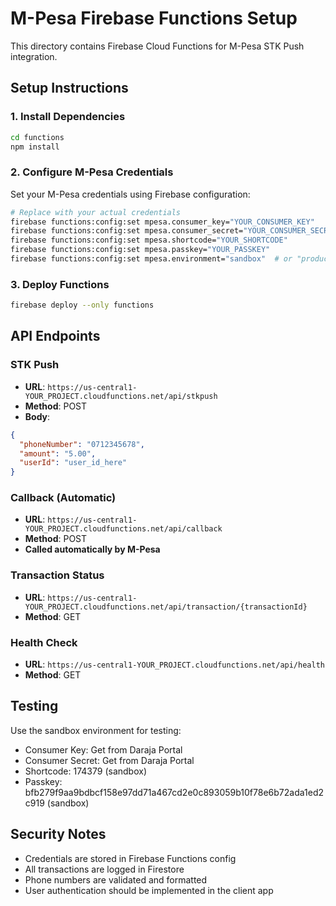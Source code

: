 # M-Pesa Firebase Functions Setup

This directory contains Firebase Cloud Functions for M-Pesa STK Push integration.

## Setup Instructions

### 1. Install Dependencies
```bash
cd functions
npm install
```

### 2. Configure M-Pesa Credentials
Set your M-Pesa credentials using Firebase configuration:

```bash
# Replace with your actual credentials
firebase functions:config:set mpesa.consumer_key="YOUR_CONSUMER_KEY"
firebase functions:config:set mpesa.consumer_secret="YOUR_CONSUMER_SECRET"
firebase functions:config:set mpesa.shortcode="YOUR_SHORTCODE"
firebase functions:config:set mpesa.passkey="YOUR_PASSKEY"
firebase functions:config:set mpesa.environment="sandbox"  # or "production"
```

### 3. Deploy Functions
```bash
firebase deploy --only functions
```

## API Endpoints

### STK Push
- **URL**: `https://us-central1-YOUR_PROJECT.cloudfunctions.net/api/stkpush`
- **Method**: POST
- **Body**:
```json
{
  "phoneNumber": "0712345678",
  "amount": "5.00",
  "userId": "user_id_here"
}
```

### Callback (Automatic)
- **URL**: `https://us-central1-YOUR_PROJECT.cloudfunctions.net/api/callback`
- **Method**: POST
- **Called automatically by M-Pesa**

### Transaction Status
- **URL**: `https://us-central1-YOUR_PROJECT.cloudfunctions.net/api/transaction/{transactionId}`
- **Method**: GET

### Health Check
- **URL**: `https://us-central1-YOUR_PROJECT.cloudfunctions.net/api/health`
- **Method**: GET

## Testing

Use the sandbox environment for testing:
- Consumer Key: Get from Daraja Portal
- Consumer Secret: Get from Daraja Portal
- Shortcode: 174379 (sandbox)
- Passkey: bfb279f9aa9bdbcf158e97dd71a467cd2e0c893059b10f78e6b72ada1ed2c919 (sandbox)

## Security Notes

- Credentials are stored in Firebase Functions config
- All transactions are logged in Firestore
- Phone numbers are validated and formatted
- User authentication should be implemented in the client app